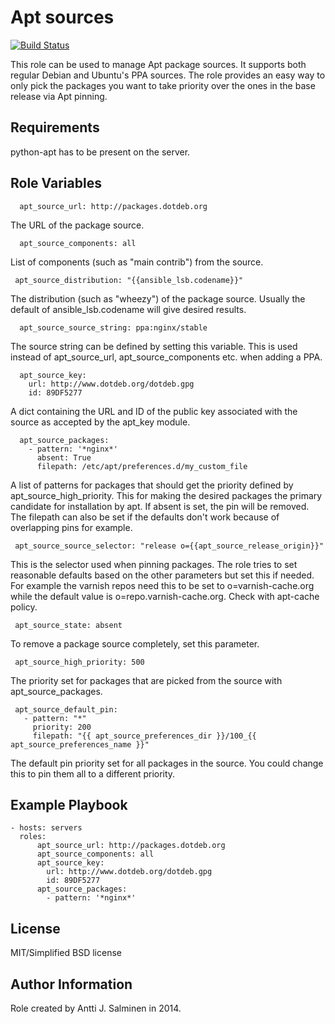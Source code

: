 Apt sources
=========

[![Build Status](https://travis-ci.org/ajsalminen/ansible-role-apt_sources.svg?branch=master)](https://travis-ci.org/ajsalminen/ansible-role-apt_sources)


This role can be used to manage Apt package sources. It supports both regular
Debian and Ubuntu's PPA sources. The role provides an easy way to only pick the
packages you want to take priority over the ones in the base release via Apt
pinning.

Requirements
------------

python-apt has to be present on the server.

Role Variables
--------------

      apt_source_url: http://packages.dotdeb.org

The URL of the package source.

      apt_source_components: all

List of components (such as "main contrib") from the source.

     apt_source_distribution: "{{ansible_lsb.codename}}"

The distribution (such as "wheezy") of the package source. Usually the default of
ansible_lsb.codename will give desired results.

      apt_source_source_string: ppa:nginx/stable

The source string can be defined by setting this variable. This is used instead
of apt_source_url, apt_source_components etc. when adding a PPA.

      apt_source_key:
        url: http://www.dotdeb.org/dotdeb.gpg
        id: 89DF5277

A dict containing the URL and ID of the public key associated with the source
as accepted by the apt_key module.

      apt_source_packages:
        - pattern: '*nginx*'
          absent: True
          filepath: /etc/apt/preferences.d/my_custom_file

A list of patterns for packages that should get the priority defined by
apt_source_high_priority. This for making the desired packages the primary
candidate for installation by apt. If absent is set, the pin will be removed.
The filepath can also be set if the defaults don't work because of overlapping
pins for example.

     apt_source_source_selector: "release o={{apt_source_release_origin}}"

This is the selector used when pinning packages. The role tries to set
reasonable defaults based on the other parameters but set this if needed. For
example the varnish repos need this to be set to o=varnish-cache.org while the
default value is o=repo.varnish-cache.org. Check with apt-cache policy.

     apt_source_state: absent

To remove a package source completely, set this parameter.

     apt_source_high_priority: 500

The priority set for packages that are picked from the source with
apt_source_packages.

     apt_source_default_pin:
       - pattern: "*"
         priority: 200
         filepath: "{{ apt_source_preferences_dir }}/100_{{ apt_source_preferences_name }}"

The default pin priority set for all packages in the source. You could change
this to pin them all to a different priority.

Example Playbook
----------------

    - hosts: servers
      roles:
          apt_source_url: http://packages.dotdeb.org
          apt_source_components: all
          apt_source_key:
            url: http://www.dotdeb.org/dotdeb.gpg
            id: 89DF5277
          apt_source_packages:
            - pattern: '*nginx*'

License
-------

MIT/Simplified BSD license

Author Information
------------------

Role created by Antti J. Salminen in 2014.